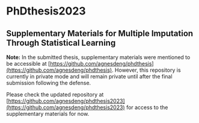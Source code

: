 # PhDthesis2023

## Supplementary Materials for Multiple Imputation Through Statistical Learning

**Note:** In the submitted thesis, supplementary materials were mentioned to be accessible at [https://github.com/agnesdeng/phdthesis](https://github.com/agnesdeng/phdthesis). However, this repository is currently in private mode and will remain private until after the final submission following the defense.

Please check the updated repository at [https://github.com/agnesdeng/phdthesis2023](https://github.com/agnesdeng/phdthesis2023) for access to the supplementary materials for now.


